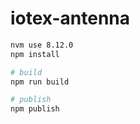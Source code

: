 # iotex-antenna

```bash
nvm use 8.12.0
npm install

# build
npm run build

# publish
npm publish
```
